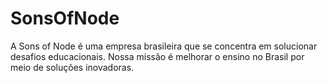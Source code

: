 # SonsOfNode
A Sons of Node é uma empresa brasileira que se concentra em solucionar desafios educacionais. Nossa missão é melhorar o ensino no Brasil por meio de soluções inovadoras.
